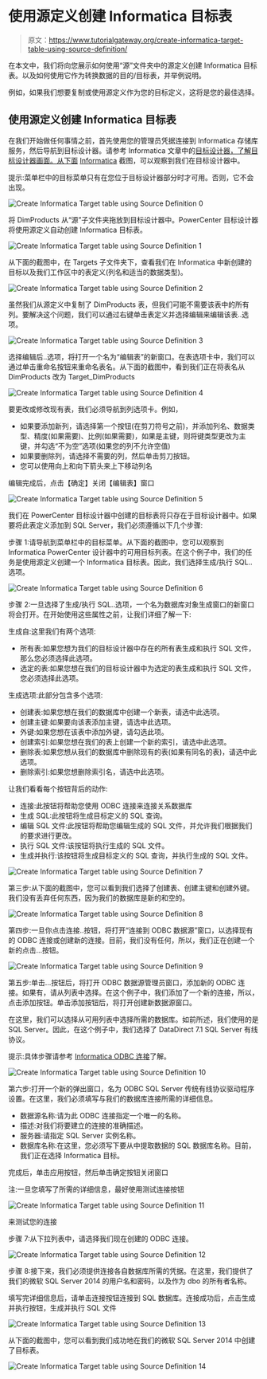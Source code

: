 # 使用源定义创建 Informatica 目标表

> 原文：<https://www.tutorialgateway.org/create-informatica-target-table-using-source-definition/>

在本文中，我们将向您展示如何使用“源”文件夹中的源定义创建 Informatica 目标表。以及如何使用它作为转换数据的目的/目标表，并举例说明。

例如，如果我们想要复制或使用源定义作为您的目标定义，这将是您的最佳选择。

## 使用源定义创建 Informatica 目标表

在我们开始做任何事情之前，首先使用您的管理员凭据连接到 Informatica 存储库服务，然后导航到目标设计器。请参考 Informatica 文章中的[目标设计器，了解目标设计器画面。从下面](https://www.tutorialgateway.org/target-designer-in-informatica/) [Informatica](https://www.tutorialgateway.org/informatica/) 截图，可以观察到我们在目标设计器中。

提示:菜单栏中的目标菜单只有在您位于目标设计器部分时才可用。否则，它不会出现。

![Create Informatica Target table using Source Definition 0](img/42a81e6952f0df7d47fd39c4af4d2621.png)

将 DimProducts 从“源”子文件夹拖放到目标设计器中。PowerCenter 目标设计器将使用源定义自动创建 Informatica 目标表。

![Create Informatica Target table using Source Definition 1](img/09a5fa4bbaf948bffbeba8411aee7d1d.png)

从下面的截图中，在 Targets 子文件夹下，查看我们在 Informatica 中新创建的目标以及我们工作区中的表定义(列名和适当的数据类型)。

![Create Informatica Target table using Source Definition 2](img/0a379e570cb3ddd0a07c991e6762675a.png)

虽然我们从源定义中复制了 DimProducts 表，但我们可能不需要该表中的所有列。要解决这个问题，我们可以通过右键单击表定义并选择编辑来编辑该表..选项。

![Create Informatica Target table using Source Definition 3](img/3e45d33ce7d32f9f15ecbc6fb865fca2.png)

选择编辑后..选项，将打开一个名为“编辑表”的新窗口。在表选项卡中，我们可以通过单击重命名按钮来重命名表名。从下面的截图中，看到我们正在将表名从 DimProducts 改为 Target_DimProducts

![Create Informatica Target table using Source Definition 4](img/c331fae7bb1107afc1f7f6b95cc81fd3.png)

要更改或修改现有表，我们必须导航到列选项卡。例如，

*   如果要添加新列，请选择第一个按钮(在剪刀符号之前)，并添加列名、数据类型、精度(如果需要)、比例(如果需要)，如果是主键，则将键类型更改为主键，并勾选“不为空”选项(如果您的列不允许空值)
*   如果要删除列，请选择不需要的列，然后单击剪刀按钮。
*   您可以使用向上和向下箭头来上下移动列名

编辑完成后，点击【确定】关闭【编辑表】窗口

![Create Informatica Target table using Source Definition 5](img/ab1521efe2b9d54292765608935f3bb9.png)

我们在 PowerCenter 目标设计器中创建的目标表将只存在于目标设计器中。如果要将此表定义添加到 SQL Server，我们必须遵循以下几个步骤:

步骤 1:请导航到菜单栏中的目标菜单。从下面的截图中，您可以观察到 Informatica PowerCenter 设计器中的可用目标列表。在这个例子中，我们的任务是使用源定义创建一个 Informatica 目标表。因此，我们选择生成/执行 SQL..选项。

![Create Informatica Target table using Source Definition 6](img/e585793628c1f1a74753faf6325787bc.png)

步骤 2:一旦选择了生成/执行 SQL..选项，一个名为数据库对象生成窗口的新窗口将会打开。在开始使用这些属性之前，让我们详细了解一下:

生成自:这里我们有两个选项:

*   所有表:如果您想为我们的目标设计器中存在的所有表生成和执行 SQL 文件，那么您必须选择此选项。
*   选定的表:如果您想在我们的目标设计器中为选定的表生成和执行 SQL 文件，您必须选择此选项。

生成选项:此部分包含多个选项:

*   创建表:如果您想在我们的数据库中创建一个新表，请选中此选项。
*   创建主键:如果要向该表添加主键，请选中此选项。
*   外键:如果您想在该表中添加外键，请勾选此项。
*   创建索引:如果您想在我们的表上创建一个新的索引，请选中此选项。
*   删除表:如果您想从我们的数据库中删除现有的表(如果有同名的表)，请选中此选项。
*   删除索引:如果您想删除索引名，请选中此选项。

让我们看看每个按钮背后的动作:

*   连接:此按钮将帮助您使用 ODBC 连接来连接关系数据库
*   生成 SQL:此按钮将生成目标定义的 SQL 查询。
*   编辑 SQL 文件:此按钮将帮助您编辑生成的 SQL 文件，并允许我们根据我们的要求进行更改。
*   执行 SQL 文件:该按钮将执行生成的 SQL 文件。
*   生成并执行:该按钮将生成目标定义的 SQL 查询，并执行生成的 SQL 文件。

![Create Informatica Target table using Source Definition 7](img/7f892898be90999588b845af73ddebd6.png)

第三步:从下面的截图中，您可以看到我们选择了创建表、创建主键和创建外键。我们没有丢弃任何东西，因为我们的数据库是新的和空的。

![Create Informatica Target table using Source Definition 8](img/50f8e3fa64c99ee7b1d465dd1987f448.png)

第四步:一旦你点击连接..按钮，将打开“连接到 ODBC 数据源”窗口，以选择现有的 ODBC 连接或创建新的连接。目前，我们没有任何，所以，我们正在创建一个新的点击…按钮。

![Create Informatica Target table using Source Definition 9](img/c2d48eff5cc063b8de12d0c71e2aa0e9.png)

第五步:单击…按钮后，将打开 ODBC 数据源管理员窗口，添加新的 ODBC 连接。如果有，请从列表中选择。在这个例子中，我们添加了一个新的连接，所以，点击添加按钮。单击添加按钮后，将打开创建新数据源窗口。

在这里，我们可以选择从可用列表中选择所需的数据库。如前所述，我们使用的是 SQL Server。因此，在这个例子中，我们选择了 DataDirect 7.1 SQL Server 有线协议。

提示:具体步骤请参考 [Informatica ODBC 连接](https://www.tutorialgateway.org/informatica-odbc-connection/)了解。

![Create Informatica Target table using Source Definition 10](img/72373c895c36dd4d3c40f9d8d7cf54e6.png)

第六步:打开一个新的弹出窗口，名为 ODBC SQL Server 传统有线协议驱动程序设置。在这里，我们必须填写与我们的数据库连接所需的详细信息。

*   数据源名称:请为此 ODBC 连接指定一个唯一的名称。
*   描述:对我们将要建立的连接的准确描述。
*   服务器:请指定 SQL Server 实例名称。
*   数据库名称:在这里，您必须写下要从中提取数据的 SQL 数据库名称。目前，我们正在选择 Informatica 目标。

完成后，单击应用按钮，然后单击确定按钮关闭窗口

注:一旦您填写了所需的详细信息，最好使用测试连接按钮

![Create Informatica Target table using Source Definition 11](img/b26fca658d8a5b1c93dcc477917d7935.png)

来测试您的连接

步骤 7:从下拉列表中，请选择我们现在创建的 ODBC 连接。

![Create Informatica Target table using Source Definition 12](img/3300f3ff82ac79081cfea4f0c22a03d4.png)

步骤 8:接下来，我们必须提供连接各自数据库所需的凭据。在这里，我们提供了我们的微软 SQL Server 2014 的用户名和密码，以及作为 dbo 的所有者名称。

填写完详细信息后，请单击连接按钮连接到 SQL 数据库。连接成功后，点击生成并执行按钮，生成并执行 SQL 文件

![Create Informatica Target table using Source Definition 13](img/dad0c3540179015f3c94b14efb5ea230.png)

从下面的截图中，您可以看到我们成功地在我们的微软 SQL Server 2014 中创建了目标表。

![Create Informatica Target table using Source Definition 14](img/a2d87911fea155539935dbc2fcd1e7b1.png)
